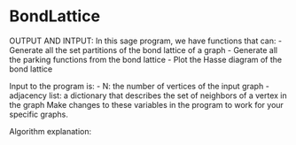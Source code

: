 # BondLattice

OUTPUT AND INTPUT:
  In this sage program, we have functions that can:
    - Generate all the set partitions of the bond lattice of a graph
    - Generate all the parking functions from the bond lattice
    - Plot the Hasse diagram of the bond lattice

  Input to the program is:
    - N: the number of vertices of the input graph
    - adjacency list: a dictionary that describes the set of neighbors of a vertex in the graph
  Make changes to these variables in the program to work for your specific graphs.
  
  
Algorithm explanation:

